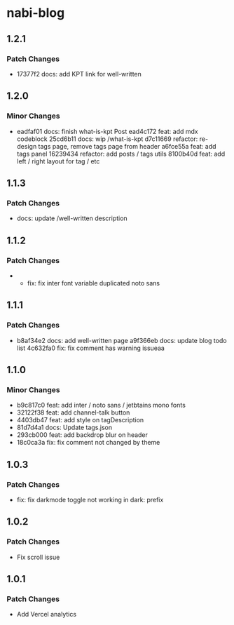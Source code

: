 # nabi-blog

## 1.2.1

### Patch Changes

- 17377f2 docs: add KPT link for well-written

## 1.2.0

### Minor Changes

- eadfaf01 docs: finish what-is-kpt Post
  ead4c172 feat: add mdx codeblock
  25cd6b11 docs: wip /what-is-kpt
  d7c11669 refactor: re-design tags page, remove tags page from header
  a6fce55a feat: add tags panel
  16239434 refactor: add posts / tags utils
  8100b40d feat: add left / right layout for tag / etc

## 1.1.3

### Patch Changes

- docs: update /well-written description

## 1.1.2

### Patch Changes

- - fix: fix inter font variable duplicated noto sans

## 1.1.1

### Patch Changes

- b8af34e2 docs: add well-written page
  a9f366eb docs: update blog todo list
  4c632fa0 fix: fix comment has warning issueaa

## 1.1.0

### Minor Changes

- b9c817c0 feat: add inter / noto sans / jetbtains mono fonts
- 32122f38 feat: add channel-talk button
- 4403db47 feat: add style on tagDescription
- 81d7d4a1 docs: Update tags.json
- 293cb000 feat: add backdrop blur on header
- 18c0ca3a fix: fix comment not changed by theme

## 1.0.3

### Patch Changes

- fix: fix darkmode toggle not working in dark: prefix

## 1.0.2

### Patch Changes

- Fix scroll issue

## 1.0.1

### Patch Changes

- Add Vercel analytics
